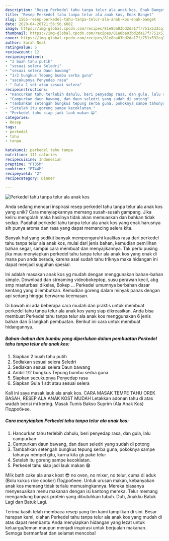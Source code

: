 ```yaml
---
description: "Resep Perkedel tahu tanpa telur ala anak kos, Enak Banget"
title: "Resep Perkedel tahu tanpa telur ala anak kos, Enak Banget"
slug: 1565-resep-perkedel-tahu-tanpa-telur-ala-anak-kos-enak-banget
date: 2020-04-20T21:56:56.608Z
image: https://img-global.cpcdn.com/recipes/81e8ba03bd2da17f/751x532cq70/perkedel-tahu-tanpa-telur-ala-anak-kos-foto-resep-utama.jpg
thumbnail: https://img-global.cpcdn.com/recipes/81e8ba03bd2da17f/751x532cq70/perkedel-tahu-tanpa-telur-ala-anak-kos-foto-resep-utama.jpg
cover: https://img-global.cpcdn.com/recipes/81e8ba03bd2da17f/751x532cq70/perkedel-tahu-tanpa-telur-ala-anak-kos-foto-resep-utama.jpg
author: Sarah Neal
ratingvalue: 5
reviewcount: 12
recipeingredient:
- "2 buah tahu putih"
- "sesuai selera Seledri"
- "sesuai selera Daun bawang"
- "1/2 bungkus Tepung bumbu serba guna"
- "secukupnya Penyedap rasa"
- " Gula 1 sdt atau sesuai selera"
recipeinstructions:
- "Hancurkan tahu terlebih dahulu, beri penyedap rasa, dan gula, lalu campurkan"
- "Campurkan daun bawang, dan daun seledri yang sudah di potong"
- "Tambahkan setengah bungkus tepung serba guna, pokoknya sampe tahunya nempel gitu, karna kita gk pake telur"
- "Setelah itu goreng sampe kecoklatan."
- "Perkedel tahu siap jadi lauk makan 😁"
categories:
- Resep
tags:
- perkedel
- tahu
- tanpa

katakunci: perkedel tahu tanpa 
nutrition: 111 calories
recipecuisine: Indonesian
preptime: "PT35M"
cooktime: "PT44M"
recipeyield: "2"
recipecategory: Dinner

---
```



![Perkedel tahu tanpa telur ala anak kos](https://img-global.cpcdn.com/recipes/81e8ba03bd2da17f/751x532cq70/perkedel-tahu-tanpa-telur-ala-anak-kos-foto-resep-utama.jpg)

Anda sedang mencari inspirasi resep perkedel tahu tanpa telur ala anak kos yang unik? Cara menyiapkannya memang susah-susah gampang. Jika keliru mengolah maka hasilnya tidak akan memuaskan dan bahkan tidak sedap. Padahal perkedel tahu tanpa telur ala anak kos yang enak harusnya sih punya aroma dan rasa yang dapat memancing selera kita.

Banyak hal yang sedikit banyak mempengaruhi kualitas rasa dari perkedel tahu tanpa telur ala anak kos, mulai dari jenis bahan, kemudian pemilihan bahan segar, sampai cara membuat dan menyajikannya. Tak perlu pusing jika mau menyiapkan perkedel tahu tanpa telur ala anak kos yang enak di mana pun anda berada, karena asal sudah tahu triknya maka hidangan ini dapat menjadi suguhan spesial.

Ini adalah masakan anak kos yg mudah dengan menggunakan bahan-bahan simple. Download dan streaming videobokeptop, susu perawan kecil, abg smp masturbasi dikelas, Bokep … Perkedel umumnya berbahan dasar kentang yang dilembutkan. Kemudian goreng dalam minyak panas dengan api sedang hingga berwarna keemasan.


Di bawah ini ada beberapa cara mudah dan praktis untuk membuat perkedel tahu tanpa telur ala anak kos yang siap dikreasikan. Anda bisa membuat Perkedel tahu tanpa telur ala anak kos menggunakan 6 jenis bahan dan 5 langkah pembuatan. Berikut ini cara untuk membuat hidangannya.

<!--inarticleads1-->

##### Bahan-bahan dan bumbu yang diperlukan dalam pembuatan Perkedel tahu tanpa telur ala anak kos:

1. Siapkan 2 buah tahu putih
1. Sediakan sesuai selera Seledri
1. Sediakan sesuai selera Daun bawang
1. Ambil 1/2 bungkus Tepung bumbu serba guna
1. Siapkan secukupnya Penyedap rasa
1. Siapkan  Gula 1 sdt atau sesuai selera


Kali ini saya masak lauk ala anak kos. CARA MASAK TEMPE TAHU OREK BASAH, RESEP ALA ANAK KOST MUDAH Letakkan adonan tahu di atas wadah berisi mi kering. Masak Tumis Bakso Suprim (Ala Anak Kos) Подробнее. 

<!--inarticleads2-->

##### Cara menyiapkan Perkedel tahu tanpa telur ala anak kos:

1. Hancurkan tahu terlebih dahulu, beri penyedap rasa, dan gula, lalu campurkan
1. Campurkan daun bawang, dan daun seledri yang sudah di potong
1. Tambahkan setengah bungkus tepung serba guna, pokoknya sampe tahunya nempel gitu, karna kita gk pake telur
1. Setelah itu goreng sampe kecoklatan.
1. Perkedel tahu siap jadi lauk makan 😁


Milk bath cake ala anak kost 😎 no oven, no mixer, no telur, cuma di aduk (Bolu kukus rice cooker) Подробнее. Untuk urusan makan, kebanyakan anak kos memang tidak terlalu memusingkannya. Mereka biasanya menyesuaikan menu makanan dengan isi kantong mereka. Telur memang mengandung banyak protein yang dibutuhkan tubuh. Duh, Anakku Batuk Lagi dan Batuk Lagi. 

Terima kasih telah membaca resep yang tim kami tampilkan di sini. Besar harapan kami, olahan Perkedel tahu tanpa telur ala anak kos yang mudah di atas dapat membantu Anda menyiapkan hidangan yang lezat untuk keluarga/teman maupun menjadi inspirasi untuk berjualan makanan. Semoga bermanfaat dan selamat mencoba!
